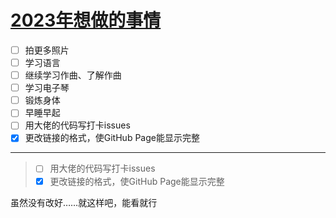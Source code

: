 # [2023年想做的事情](https://github.com/noteMay/noteMay.github.io/issues/2)

- [ ] 拍更多照片
- [ ] 学习语言
- [ ] 继续学习作曲、了解作曲
- [ ] 学习电子琴
- [ ] 锻炼身体
- [ ] 早睡早起
- [ ] 用大佬的代码写打卡issues
- [x] 更改链接的格式，使GitHub Page能显示完整

---

> * [ ]  用大佬的代码写打卡issues
> * [x]  更改链接的格式，使GitHub Page能显示完整

虽然没有改好……就这样吧，能看就行